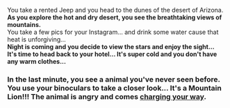 You take a rented Jeep and you head to the dunes of the desert of Arizona.  
**As you explore the hot and dry desert, you see the breathtaking views of mountains.**  
You take a few pics for your Instagram... and drink some water cause that heat is unforgiving...  
**Night is coming and you decide to view the stars and enjoy the sight...**  
**It's time to head back to your hotel... It's super cold and you don't have any warm clothes...**

### In the last minute, you see a animal you've never seen before. You use your binoculars to take a closer look... It's a Mountain Lion!!! The animal is angry and comes [charging your way](/endings/animal.md).


